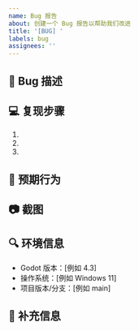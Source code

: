 ```yaml
---
name: Bug 报告
about: 创建一个 Bug 报告以帮助我们改进
title: '[BUG] '
labels: bug
assignees: ''
---
```


## 🐛 Bug 描述
<!-- 清晰简洁地描述这个 Bug -->

## 💻 复现步骤

1.
2.
3.

## 📝 预期行为
<!-- 描述你期望发生的事情 -->

## 📷 截图
<!-- 如果可以，添加截图以帮助解释你的问题 -->

## 🔍 环境信息

- Godot 版本：[例如 4.3]
- 操作系统：[例如 Windows 11]
- 项目版本/分支：[例如 main]

## 📎 补充信息
<!-- 添加任何其他相关信息 -->
